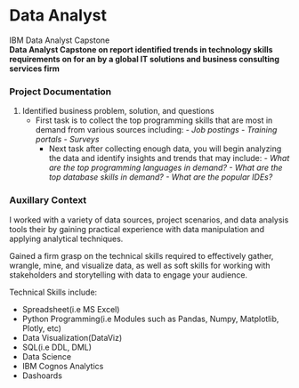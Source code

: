 # Data Analyst
IBM Data Analyst Capstone
<br>
**Data Analyst Capstone on report identified trends in technology skills requirements on for an by a global IT solutions and business consulting services firm** <br>
### Project Documentation
1. Identified business problem, solution, and questions
   - First task is to collect the top programming skills that are most in demand from various sources including:
           - *Job postings
               - Training portals
               - Surveys*
     - Next task after collecting enough data, you will begin analyzing the data and identify insights and trends that may include:
               - *What are the top programming languages in demand?
               - What are the top database skills in demand?
               - What are the popular IDEs?*

### Auxillary Context
I worked with a variety of data sources, project scenarios, and data analysis tools their by gaining practical experience with data manipulation and applying analytical techniques.

Gained a firm grasp on the technical skills required to effectively gather, wrangle, mine, and visualize data, as well as soft skills for working with stakeholders and storytelling with data to engage your audience.

Technical Skills include:
- Spreadsheet(i.e MS Excel)
- Python Programming(i.e Modules such as Pandas, Numpy, Matplotlib, Plotly, etc)
- Data Visualization(DataViz)
- SQL(i.e DDL, DML)
- Data Science
- IBM Cognos Analytics
- Dashoards
